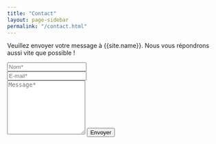 ```yaml
---
title: "Contact"
layout: page-sidebar
permalink: "/contact.html"
---
```


<form action="https://formspree.io/xknqezbp" method="POST">    
<p class="mb-4">Veuillez envoyer votre message à {{site.name}}. Nous vous répondrons aussi vite que possible !</p>
<div class="form-group row">
<div class="col-md-6">
<input class="form-control" type="text" name="name" placeholder="Nom*" required>
</div>
<div class="col-md-6">
<input class="form-control" type="email" name="_replyto" placeholder="E-mail*" required>
</div>
</div>
<textarea rows="8" class="form-control mb-3" name="message" placeholder="Message*" required></textarea>    
<input class="btn btn-success" type="submit" value="Envoyer">
</form>